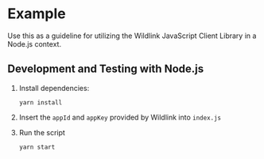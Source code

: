 # Example

Use this as a guideline for utilizing the Wildlink JavaScript Client Library in a Node.js context.

## Development and Testing with Node.js

1.  Install dependencies:

    ```shell script
    yarn install
    ```

1.  Insert the `appId` and `appKey` provided by Wildlink into `index.js`

1.  Run the script

    ```shell script
    yarn start
    ```
